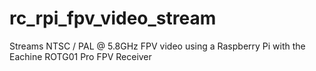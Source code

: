 # rc_rpi_fpv_video_stream
Streams NTSC / PAL @ 5.8GHz FPV video using a Raspberry Pi with the Eachine ROTG01 Pro FPV Receiver
